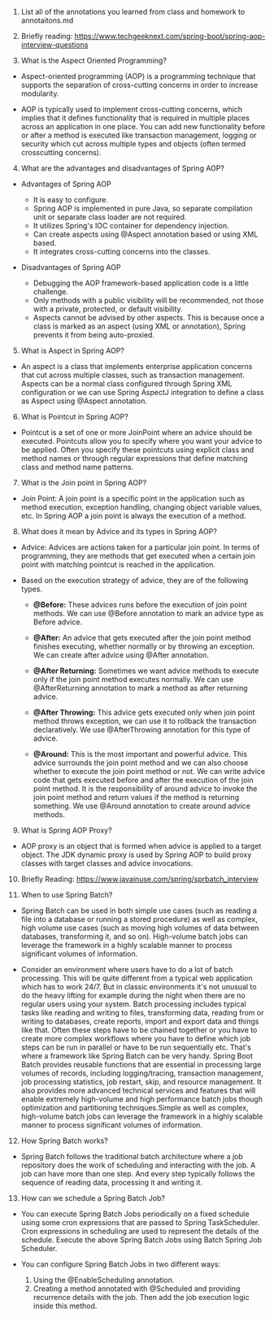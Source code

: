 1. List all of the annotations you learned from class and homework to annotaitons.md
2. Briefly reading: https://www.techgeeknext.com/spring-boot/spring-aop-interview-questions

3. What is the Aspect Oriented Programming?
 * Aspect-oriented programming (AOP) is a programming technique that supports the separation of cross-cutting concerns in order to increase modularity.

 * AOP is typically used to implement cross-cutting concerns, which implies that it defines functionality that is required in multiple places across an application in one place. You can add new functionality before or after a method is executed like transaction management, logging or security which cut across multiple types and objects (often termed crosscutting concerns).

4. What are the advantages and disadvantages of Spring AOP?
 * Advantages of Spring AOP
   * It is easy to configure.
   * Spring AOP is implemented in pure Java, so separate compilation unit or separate class loader are not required.
   * It utilizes Spring's IOC container for dependency injection.
   * Can create aspects using @Aspect annotation based or using XML based.
   * It integrates cross-cutting concerns into the classes.

 * Disadvantages of Spring AOP
   * Debugging the AOP framework-based application code is a little challenge.
   * Only methods with a public visibility will be recommended, not those with a private, protected, or default visibility.
   * Aspects cannot be advised by other aspects. This is because once a class is marked as an aspect (using XML or annotation), Spring prevents it from being auto-proxied.

5. What is Aspect in Spring AOP?
 * An aspect is a class that implements enterprise application concerns that cut across multiple classes, such as transaction management. Aspects can be a normal class configured through Spring XML configuration or we can use Spring AspectJ integration to define a class as Aspect using @Aspect annotation.

6. What is Pointcut in Spring AOP?
 * Pointcut is a set of one or more JoinPoint where an advice should be executed. Pointcuts allow you to specify where you want your advice to be applied. Often you specify these pointcuts using explicit class and method names or through regular expressions that define matching class and method name patterns.

7. What is the Join point in Spring AOP?
 * Join Point: A join point is a specific point in the application such as method execution, exception handling, changing object variable values, etc. In Spring AOP a join point is always the execution of a method.

8. What does it mean by Advice and its types in Spring AOP?
 * Advice: Advices are actions taken for a particular join point. In terms of programming, they are methods that get executed when a certain join point with matching pointcut is reached in the application. 

 * Based on the execution strategy of advice, they are of the following types.
   * **@Before:** These advices runs before the execution of join point methods. We can use @Before annotation to mark an advice type as Before advice.

   * **@After:** An advice that gets executed after the join point method finishes executing, whether normally or by throwing an exception. We can create after advice using @After annotation.

   * **@After Returning:** Sometimes we want advice methods to execute only if the join point method executes normally. We can use @AfterReturning annotation to mark a method as after returning advice.

   * **@After Throwing:** This advice gets executed only when join point method throws exception, we can use it to rollback the transaction declaratively. We use @AfterThrowing annotation for this type of advice.

   * **@Around:** This is the most important and powerful advice. This advice surrounds the join point method and we can also choose whether to execute the join point method or not. We can write advice code that gets executed before and after the execution of the join point method. It is the responsibility of around advice to invoke the join point method and return values if the method is returning something. We use @Around annotation to create around advice methods.

9. What is Spring AOP Proxy?
 * AOP proxy is an object that is formed when advice is applied to a target object. The JDK dynamic proxy is used by Spring AOP to build proxy classes with target classes and advice invocations.

10. Briefly Reading: https://www.javainuse.com/spring/sprbatch_interview

11. When to use Spring Batch?
  * Spring Batch can be used in both simple use cases (such as reading a file into a database or running a stored procedure) as well as complex, high volume use cases (such as moving high volumes of data between databases, transforming it, and so on). High-volume batch jobs can leverage the framework in a highly scalable manner to process significant volumes of information.

  * Consider an environment where users have to do a lot of batch processing. This will be quite different from a typical web application which has to work 24/7. But in classic environments it's not unusual to do the heavy lifting for example during the night when there are no regular users using your system. Batch processing includes typical tasks like reading and writing to files, transforming data, reading from or writing to databases, create reports, import and export data and things like that. Often these steps have to be chained together or you have to create more complex workflows where you have to define which job steps can be run in parallel or have to be run sequentially etc. That's where a framework like Spring Batch can be very handy. Spring Boot Batch provides reusable functions that are essential in processing large volumes of records, including logging/tracing, transaction management, job processing statistics, job restart, skip, and resource management. It also provides more advanced technical services and features that will enable extremely high-volume and high performance batch jobs though optimization and partitioning techniques.Simple as well as complex, high-volume batch jobs can leverage the framework in a highly scalable manner to process significant volumes of information.

12. How Spring Batch works?
 * Spring Batch follows the traditional batch architecture where a job repository does the work of scheduling and interacting with the job. A job can have more than one step. And every step typically follows the sequence of reading data, processing it and writing it.

13. How can we schedule a Spring Batch Job?
 * You can execute Spring Batch Jobs periodically on a fixed schedule using some cron expressions that are passed to Spring TaskScheduler. Cron expressions in scheduling are used to represent the details of the schedule. Execute the above Spring Batch Jobs using Batch Spring Job Scheduler.

 * You can configure Spring Batch Jobs in two different ways:
   1. Using the @EnableScheduling annotation.
   2. Creating a method annotated with @Scheduled and providing recurrence details with the job. Then add the job execution logic inside this method.
